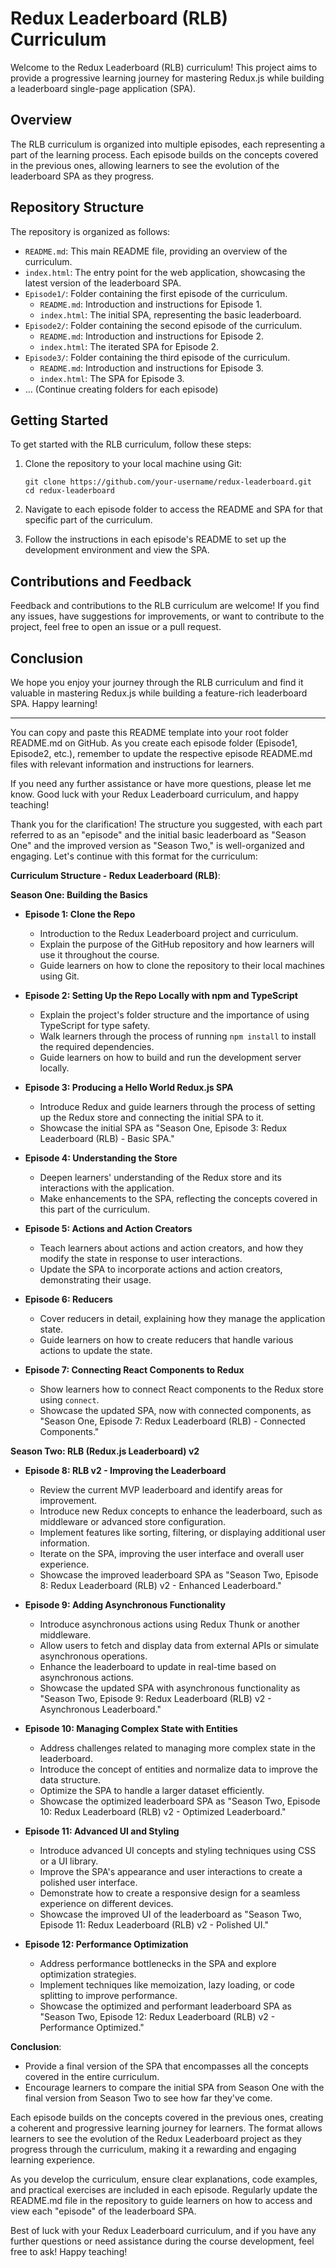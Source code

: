  # Redux Leaderboard (RLB) Curriculum

 Welcome to the Redux Leaderboard (RLB) curriculum! This project aims to provide a progressive learning journey for mastering Redux.js while building a leaderboard single-page application (SPA).

 ## Overview

 The RLB curriculum is organized into multiple episodes, each representing a part of the learning process. Each episode builds on the concepts covered in the previous ones, allowing learners to see the evolution of the leaderboard SPA as they progress.

 ## Repository Structure

 The repository is organized as follows:

 - `README.md`: This main README file, providing an overview of the curriculum.
 - `index.html`: The entry point for the web application, showcasing the latest version of the leaderboard SPA.
 - `Episode1/`: Folder containing the first episode of the curriculum.
   - `README.md`: Introduction and instructions for Episode 1.
   - `index.html`: The initial SPA, representing the basic leaderboard.
 - `Episode2/`: Folder containing the second episode of the curriculum.
   - `README.md`: Introduction and instructions for Episode 2.
   - `index.html`: The iterated SPA for Episode 2.
 - `Episode3/`: Folder containing the third episode of the curriculum.
   - `README.md`: Introduction and instructions for Episode 3.
   - `index.html`: The SPA for Episode 3.
 - ... (Continue creating folders for each episode)

 ## Getting Started

 To get started with the RLB curriculum, follow these steps:

 1. Clone the repository to your local machine using Git:

    ```
    git clone https://github.com/your-username/redux-leaderboard.git
    cd redux-leaderboard
    ```

 2. Navigate to each episode folder to access the README and SPA for that specific part of the curriculum.

 3. Follow the instructions in each episode's README to set up the development environment and view the SPA.

 ## Contributions and Feedback

 Feedback and contributions to the RLB curriculum are welcome! If you find any issues, have suggestions for improvements, or want to contribute to the project, feel free to open an issue or a pull request.

 ## Conclusion

 We hope you enjoy your journey through the RLB curriculum and find it valuable in mastering Redux.js while building a feature-rich leaderboard SPA. Happy learning!

 ---

 You can copy and paste this README template into your root folder README.md on GitHub. As you create each episode folder (Episode1, Episode2, etc.), remember to update the respective episode README.md files with relevant information and instructions for learners.

 If you need any further assistance or have more questions, please let me know. Good luck with your Redux Leaderboard curriculum, and happy teaching!

 Thank you for the clarification! The structure you suggested, with each part referred to as an "episode" and the initial basic leaderboard as "Season One" and the improved version as "Season Two," is well-organized and engaging. Let's continue with this format for the curriculum:

 **Curriculum Structure - Redux Leaderboard (RLB)**:

 **Season One: Building the Basics**

 - **Episode 1: Clone the Repo**
   - Introduction to the Redux Leaderboard project and curriculum.
   - Explain the purpose of the GitHub repository and how learners will use it throughout the course.
   - Guide learners on how to clone the repository to their local machines using Git.

 - **Episode 2: Setting Up the Repo Locally with npm and TypeScript**
   - Explain the project's folder structure and the importance of using TypeScript for type safety.
   - Walk learners through the process of running `npm install` to install the required dependencies.
   - Guide learners on how to build and run the development server locally.

 - **Episode 3: Producing a Hello World Redux.js SPA**
   - Introduce Redux and guide learners through the process of setting up the Redux store and connecting the initial SPA to it.
   - Showcase the initial SPA as "Season One, Episode 3: Redux Leaderboard (RLB) - Basic SPA."

 - **Episode 4: Understanding the Store**
   - Deepen learners' understanding of the Redux store and its interactions with the application.
   - Make enhancements to the SPA, reflecting the concepts covered in this part of the curriculum.

 - **Episode 5: Actions and Action Creators**
   - Teach learners about actions and action creators, and how they modify the state in response to user interactions.
   - Update the SPA to incorporate actions and action creators, demonstrating their usage.

 - **Episode 6: Reducers**
   - Cover reducers in detail, explaining how they manage the application state.
   - Guide learners on how to create reducers that handle various actions to update the state.

 - **Episode 7: Connecting React Components to Redux**
   - Show learners how to connect React components to the Redux store using `connect`.
   - Showcase the updated SPA, now with connected components, as "Season One, Episode 7: Redux Leaderboard (RLB) - Connected Components."

 **Season Two: RLB (Redux.js Leaderboard) v2**

 - **Episode 8: RLB v2 - Improving the Leaderboard**
   - Review the current MVP leaderboard and identify areas for improvement.
   - Introduce new Redux concepts to enhance the leaderboard, such as middleware or advanced store configuration.
   - Implement features like sorting, filtering, or displaying additional user information.
   - Iterate on the SPA, improving the user interface and overall user experience.
   - Showcase the improved leaderboard SPA as "Season Two, Episode 8: Redux Leaderboard (RLB) v2 - Enhanced Leaderboard."

 - **Episode 9: Adding Asynchronous Functionality**
   - Introduce asynchronous actions using Redux Thunk or another middleware.
   - Allow users to fetch and display data from external APIs or simulate asynchronous operations.
   - Enhance the leaderboard to update in real-time based on asynchronous actions.
   - Showcase the updated SPA with asynchronous functionality as "Season Two, Episode 9: Redux Leaderboard (RLB) v2 - Asynchronous Leaderboard."

 - **Episode 10: Managing Complex State with Entities**
   - Address challenges related to managing more complex state in the leaderboard.
   - Introduce the concept of entities and normalize data to improve the data structure.
   - Optimize the SPA to handle a larger dataset efficiently.
   - Showcase the optimized leaderboard SPA as "Season Two, Episode 10: Redux Leaderboard (RLB) v2 - Optimized Leaderboard."

 - **Episode 11: Advanced UI and Styling**
   - Introduce advanced UI concepts and styling techniques using CSS or a UI library.
   - Improve the SPA's appearance and user interactions to create a polished user interface.
   - Demonstrate how to create a responsive design for a seamless experience on different devices.
   - Showcase the improved UI of the leaderboard as "Season Two, Episode 11: Redux Leaderboard (RLB) v2 - Polished UI."

 - **Episode 12: Performance Optimization**
   - Address performance bottlenecks in the SPA and explore optimization strategies.
   - Implement techniques like memoization, lazy loading, or code splitting to improve performance.
   - Showcase the optimized and performant leaderboard SPA as "Season Two, Episode 12: Redux Leaderboard (RLB) v2 - Performance Optimized."

 **Conclusion**:
 - Provide a final version of the SPA that encompasses all the concepts covered in the entire curriculum.
 - Encourage learners to compare the initial SPA from Season One with the final version from Season Two to see how far they've come.

 Each episode builds on the concepts covered in the previous ones, creating a coherent and progressive learning journey for learners. The format allows learners to see the evolution of the Redux Leaderboard project as they progress through the curriculum, making it a rewarding and engaging learning experience.

 As you develop the curriculum, ensure clear explanations, code examples, and practical exercises are included in each episode. Regularly update the README.md file in the repository to guide learners on how to access and view each "episode" of the leaderboard SPA.

 Best of luck with your Redux Leaderboard curriculum, and if you have any further questions or need assistance during the course development, feel free to ask! Happy teaching!